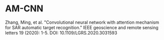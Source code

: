 # AM-CNN

Zhang, Ming, et al. "Convolutional neural network with attention mechanism for SAR automatic target recognition." IEEE geoscience and remote sensing letters 19 (2020): 1-5.
DOI: 10.1109/LGRS.2020.3031593
